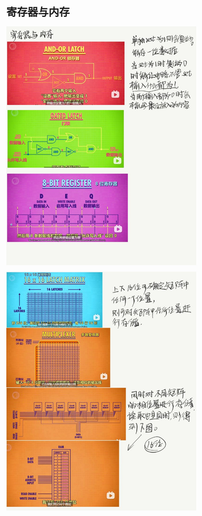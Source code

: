 # 寄存器与内存
![image](https://github.com/YHHY0305/CPapex/blob/9397ca1974cf11d8aa4b6746dc71e12e200100f2/%E8%AE%A1%E7%AE%97%E6%9C%BA%E7%BD%91%E7%BB%9C/asset/%E7%AC%94%E8%AE%B01.jpg)

![image](https://github.com/YHHY0305/CPapex/blob/f7ff6a5e28ee5307d223754bdf7ff5573348e7f8/%E8%AE%A1%E7%AE%97%E6%9C%BA%E7%BD%91%E7%BB%9C/asset/%E7%AC%94%E8%AE%B02.jpg)
